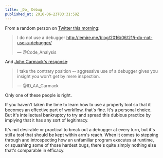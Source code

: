 ```yaml
---
title: _Do_ Debug
published_at: 2016-06-23T03:31:58Z
---
```


From a random person on [Twitter this morning][dont-debug]:

> I do not use a debugger <a href="http://lemire.me/blog/2016/06/21/i-do-not-use-a-debugger/" rel="nofollow">http://lemire.me/blog/2016/06/21/i-do-not-use-a-debugger/</a>
>
> &mdash; @Code\_Analysis

And [John Carmack's response][do-debug]:

> I take the contrary position -- aggressive use of a debugger gives you
> insight you won't get by mere inspection.
>
> &mdash; @ID\_AA\_Carmack

Only one of these people is right.

If you haven't taken the time to learn how to use a properly tool so that it
becomes an effective part of workflow, that's fine. It's a personal choice.
But it's intellectual bankruptcy to try and spread this dubious practice by
implying that it has any sort of legitimacy.

It's not desirable or practical to break out a debugger at every turn, but it's
still a tool that should be kept within arm's reach. When it comes to stepping
through and introspecting how an unfamiliar program executes at runtime, or
squashing some of those hardest bugs, there's quite simply nothing else that's
comparable in efficacy.

[do-debug]: https://twitter.com/ID_AA_Carmack/status/745638167068319744
[dont-debug]: https://twitter.com/Code_Analysis/status/745542120379809792
